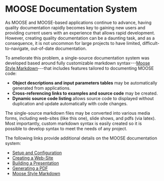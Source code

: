# MOOSE Documentation System

As MOOSE and MOOSE-based applications continue to advance, having quality documentation rapidly
becomes key to gaining new users and providing current users with an experience that allows rapid
development. However, creating quality documentation can be a daunting task, and as a consequence,
it is not uncommon for large projects to have limited, difficult-to-navigate, out-of-date documentation.

To ameliorate this problem, a single-source documentation system was developed based around fully
customizable markdown syntax---[Moose Style Markdown](moose_markdown/index.md)---that includes
features tailored to documenting MOOSE code:

* **Object descriptions and input parameters tables** may be automatically generated from applications.
* **Cross-referencing links to examples and source code** may be created.
* **Dynamic source code listing** allows source code to displayed without duplication and update automatically
with code changes.

The single-source markdown files may be converted into various media forms, including web-sites (like
this one), slide shows, and pdfs (via latex). Most importantly, custom markdown syntax is easily
created so it is possible to develop syntax to meet the needs of any project.

The following links provide additional details on the MOOSE documentation system:

* [Setup and Configuration](moose_docs/setup.md)
* [Creating a Web-Site](moose_docs/website.md)
* [Building a Presentation](moose_docs/presentation.md)
* [Generating a PDF](moose_docs/pdf.md)
* [Moose Style Markdown](moose_docs/moose_markdown/index.md)
